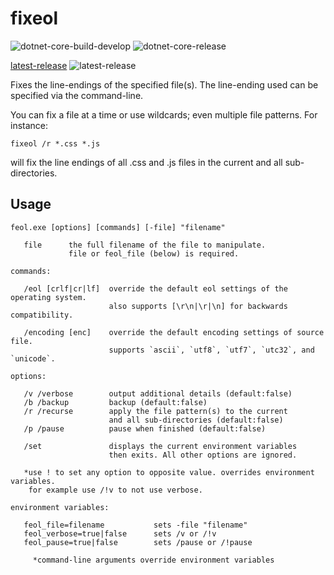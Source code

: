 # fixeol

![dotnet-core-build-develop](https://github.com/kodybrown/fixeol/workflows/dotnet-core-build/badge.svg)
![dotnet-core-release](https://github.com/kodybrown/fixeol/workflows/dotnet-core-release/badge.svg)

[latest-release](https://github.com/kodybrown/fixeol/releases/latest/)
![latest-release](https://github.com/kodybrown/fixeol/releases/latest/badge.svg)

Fixes the line-endings of the specified file(s). The line-ending used can be specified via the command-line.

You can fix a file at a time or use wildcards; even multiple file patterns. For instance:

    fixeol /r *.css *.js

will fix the line endings of all .css and .js files in the current and all sub-directories.

## Usage

    feol.exe [options] [commands] [-file] "filename"

       file      the full filename of the file to manipulate.
                 file or feol_file (below) is required.

    commands:

       /eol [crlf|cr|lf]  override the default eol settings of the operating system.
                          also supports [\r\n|\r|\n] for backwards compatibility.

       /encoding [enc]    override the default encoding settings of source file.
                          supports `ascii`, `utf8`, `utf7`, `utc32`, and `unicode`.

    options:

       /v /verbose        output additional details (default:false)
       /b /backup         backup (default:false)
       /r /recurse        apply the file pattern(s) to the current
                          and all sub-directories (default:false)
       /p /pause          pause when finished (default:false)

       /set               displays the current environment variables
                          then exits. All other options are ignored.

       *use ! to set any option to opposite value. overrides environment variables.
        for example use /!v to not use verbose.

    environment variables:

       feol_file=filename           sets -file "filename"
       feol_verbose=true|false      sets /v or /!v
       feol_pause=true|false        sets /pause or /!pause

         *command-line arguments override environment variables
